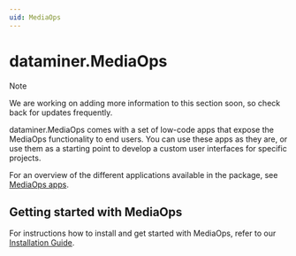 ```yaml
---
uid: MediaOps
---
```


# dataminer.MediaOps

> [!NOTE]
> We are working on adding more information to this section soon, so check back for updates frequently.

dataminer.MediaOps comes with a set of low-code apps that expose the MediaOps functionality to end users. You can use these apps as they are, or use them as a starting point to develop a custom user interfaces for specific projects.

For an overview of the different applications available in the package, see [MediaOps apps](xref:MediaOps_apps).

## Getting started with MediaOps

For instructions how to install and get started with MediaOps, refer to our [Installation Guide](xref:Installing_MediaOps).
